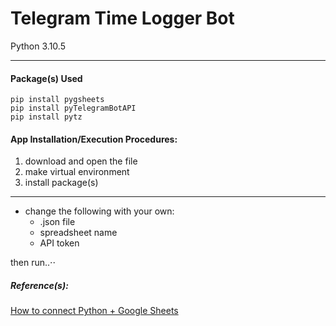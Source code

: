 # Telegram Time Logger Bot
Python 3.10.5
- - - - 

#### Package(s) Used

    pip install pygsheets
    pip install pyTelegramBotAPI
    pip install pytz
    
#### App Installation/Execution Procedures:
1. download and open the file
2. make virtual environment
3. install package(s)

- - - - 
* change the following with your own:
    * .json file
    * spreadsheet name
    * API token 
   
then run..⋅⋅

##### Reference(s): ##### 
[How to connect Python + Google Sheets](https://www.youtube.com/watch?v=anqwLrVPBYg)
